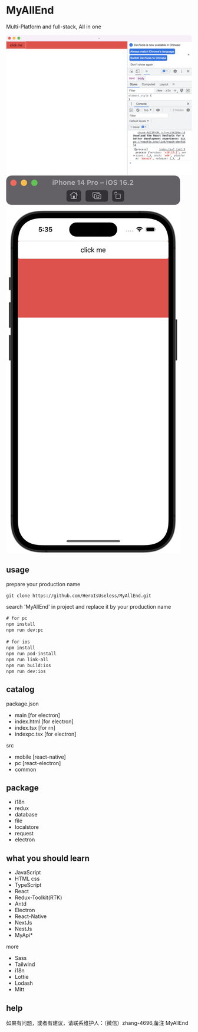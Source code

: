 # MyAllEnd

Multi-Platform and full-stack, All in one

![pc](./document/pc.png)
![mobile](./document/mobile.png)

## usage
prepare your production name
```
git clone https://github.com/HeroIsUseless/MyAllEnd.git
```
search 'MyAllEnd' in project and replace it by your production name
```
# for pc
npm install
npm run dev:pc

# for ios
npm install
npm run pod-install
npm run link-all
npm run build:ios
npm run dev:ios
```

## catalog
package.json
- main [for electron]
- index.html [for electron]
- index.tsx [for rn]
- indexpc.tsx [for electron]

src
- mobile [react-native]
- pc [react-electron]
- common
## package
* i18n
* redux
* database
* file
* localstore
* request
* electron

## what you should learn

* JavaScript
* HTML css
* TypeScript
* React
* Redux-Toolkit(RTK)
* Antd
* Electron
* React-Native
* NextJs
* NestJs
* MyApi*

more
* Sass
* Tailwind
* i18n
* Lottie
* Lodash 
* Mitt 

## help
如果有问题，或者有建议，请联系维护人：（微信）zhang-4696,备注 MyAllEnd
